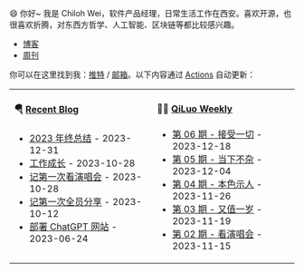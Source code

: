 😄 你好~ 我是 Chiloh Wei，软件产品经理，日常生活工作在西安。喜欢开源，也很喜欢折腾，对东西方哲学、人工智能、区块链等都比较感兴趣。

- [博客](https://blog.chiloh.com) 
- [周刊](https://weekly.chiloh.cn)
  
你可以在这里找到我：[推特](https://twitter.com/chiloh_cn) / [邮箱](mailto:chilohwei@gmail.com)。以下内容通过 [Actions](https://github.com/chilohwei/chilohwei/actions) 自动更新：


<table width="960px">
<tr>

<td valign="top" width="auto">

#### 🪂 <a href="https://blog.chiloh.cn" target="_blank">Recent Blog</a>

<!-- blog starts -->
* <a href='https://blog.chiloh.cn/2023-end-words.html' target='_blank'>2023 年终总结</a> - 2023-12-31
* <a href='https://blog.chiloh.cn/gpt-appstore-comment.html' target='_blank'>工作成长</a> - 2023-10-28
* <a href='https://blog.chiloh.cn/first-time-going-a-concert.html' target='_blank'>记第一次看演唱会</a> - 2023-10-28
* <a href='https://blog.chiloh.cn/share-ai-in-the-company.html' target='_blank'>记第一次全员分享</a> - 2023-10-12
* <a href='https://blog.chiloh.cn/deploy-chatgpt-web.html' target='_blank'>部署 ChatGPT 网站</a> - 2023-06-24
<!-- blog ends -->
</td>
  
<td valign="top" width="auto">

#### 🤾‍♂️ <a href="https://weekly.chiloh.cn" target="_blank">QiLuo Weekly</a>

<!-- weekly starts -->

* [第 06 期 - 接受一切](https://weekly.chiloh.cn/posts/06-接受一切) - 2023-12-18
* [第 05 期 - 当下不杂](https://weekly.chiloh.cn/posts/05-当下不杂) - 2023-12-04
* [第 04 期 - 本色示人](https://weekly.chiloh.cn/posts/04-本色示人) - 2023-11-26
* [第 03 期 - 又值一岁](https://weekly.chiloh.cn/posts/03-又值一岁) - 2023-11-19
* [第 02 期 - 看演唱会](https://weekly.chiloh.cn/posts/02-看演唱会) - 2023-11-15

<!-- weekly ends -->

</td>

</tr>
</table>
